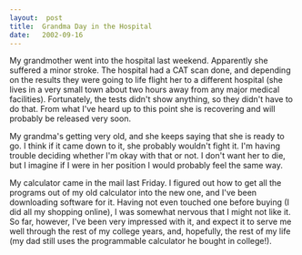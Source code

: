 ```yaml
---
layout:  post
title:  Grandma Day in the Hospital
date:   2002-09-16
---
```


My grandmother went into the hospital last weekend. Apparently she suffered a minor stroke. The hospital had a CAT scan done, and depending on the results they were going to life flight her to a different hospital (she lives in a very small town about two hours away from any major medical facilities). Fortunately, the tests didn't show anything, so they didn't have to do that. From what I've heard up to this point she is recovering and will probably be released very soon.

My grandma's getting very old, and she keeps saying that she is ready to go. I think if it came down to it, she probably wouldn't fight it. I'm having trouble deciding whether I'm okay with that or not. I don't want her to die, but I imagine if I were in her position I would probably feel the same way.

My calculator came in the mail last Friday. I figured out how to get all the programs out of my old calculator into the new one, and I've been downloading software for it. Having not even touched one before buying (I did all my shopping online), I was somewhat nervous that I might not like it. So far, however, I've been very impressed with it, and expect it to serve me well through the rest of my college years, and, hopefully, the rest of my life (my dad still uses the programmable calculator he bought in college!).